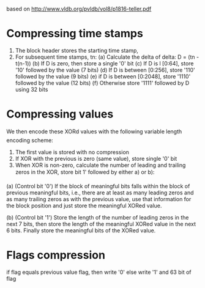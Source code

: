 based on http://www.vldb.org/pvldb/vol8/p1816-teller.pdf

# Compressing time stamps

1. The block header stores the starting time stamp, 
2. For subsequent time stamps, tn:
(a) Calculate the delta of delta: D = (tn - t(n-1)) 
(b) If D is zero, then store a single '0' bit
(c) If D is l [0:64], store '10' followed by
the value (7 bits)
(d) If D is between [0:256], store '110' followed by
the value (9 bits)
(e) if D is between [0:2048], store '1110' followed
by the value (12 bits)
(f) Otherwise store '1111' followed by D using 32 bits

# Compressing values

We then encode these XORd values with the following variable length encoding scheme:
1. The first value is stored with no compression         
2. If XOR with the previous is zero (same value), store  single '0' bit
3. When XOR is non-zero, calculate the number of leading and trailing zeros in the XOR, store bit 1' followed
by either a) or b):

(a) (Control bit '0') If the block of meaningful bits falls within the block of previous meaningful bits,
i.e., there are at least as many leading zeros and  as many trailing zeros as with the previous value,
use that information for the block position and just store the meaningful XORed value.

(b) (Control bit '1') Store the length of the number of leading zeros in the next 7 bits, then store the
length of the meaningful XORed value in the next 6 bits. Finally store the meaningful bits of the
XORed value.

# Flags compression
if flag equals previous value flag, then write '0' else write '1' and 63 bit of flag